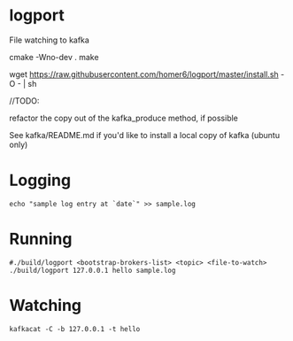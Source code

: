 # logport
File watching to kafka



cmake -Wno-dev .
make



wget https://raw.githubusercontent.com/homer6/logport/master/install.sh -O - | sh








//TODO:

refactor the copy out of the kafka_produce method, if possible


See kafka/README.md if you'd like to install a local copy of kafka (ubuntu only)



# Logging
```
echo "sample log entry at `date`" >> sample.log
```


# Running

```
#./build/logport <bootstrap-brokers-list> <topic> <file-to-watch>
./build/logport 127.0.0.1 hello sample.log

```


# Watching

```
kafkacat -C -b 127.0.0.1 -t hello
```


